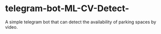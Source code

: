 # telegram-bot-ML-CV-Detect-
A simple telegram bot that can detect the availability of parking spaces by video.
